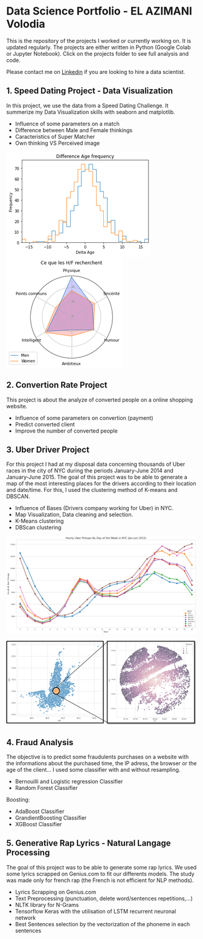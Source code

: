 # Data Science Portfolio - EL AZIMANI Volodia
 
This is the repository of the projects I worked or currently working on. It is updated regularly. The projects are either written in Python (Google Colab or Jupyter Notebook). Click on the projects folder to see full analysis and code.

Please contact me on [Linkedin](https://www.linkedin.com/in/volodia-el-azimani-459b99142) if you are looking to hire a data scientist.

## 1.   Speed Dating Project - Data Visualization

In this project, we use the data from a Speed Dating Challenge.
It summerize my Data Visualization skills with seaborn and matplotlib.

*   Influence of some parameters on a match
*   Difference between Male and Female thinkings
*   Caracteristics of Super Matcher
*   Own thinking VS Perceived image

![Spider Chart.png](Images/Speed_dating2.png)   ![Spider Chart.png](Images/Speed_dating1.png)

## 2.   Convertion Rate Project 

This project is about the analyze of converted people on a online shopping website.

*   Influence of some parameters on convertion (payment)
*   Predict converted client
*   Improve the number of converted people

## 3.   Uber Driver Project

For this project I had at my disposal data concerning thousands of Uber races in the city of NYC during the periods January-June 2014 and January-June 2015.
The goal of this project was to be able to generate a map of the most interesting places for the drivers according to their location and date/time.
For this, I used the clustering method of K-means and DBSCAN.

*   Influence of Bases (Drivers company working for Uber) in NYC.
*   Map Visualization, Data cleaning and selection.
*   K-Means clustering
*   DBScan clustering 

![Uber1.png](Images/Uber1.png)

![Uber4.png](Images/Uber4.png)

## 4.   Fraud Analysis

The objective is to predict some fraudulents purchases on a website with the informations about the purchased time, the IP adress, the browser or the age of the client...
I used some classifier with and without resampling.

*   Bernouilli and Logistic regression Classifier
*   Random Forest Classifier

Boosting:
*   AdaBoost Classifier
*   GrandientBoosting Classifier
*   XGBoost Classifier

## 5.   Generative Rap Lyrics - Natural Langage Processing

The goal of this project was to be able to generate some rap lyrics. We used some lyrics scrapped on Genius.com to fit our differents models. The study was made only for french rap (the French is not efficient for NLP methods).

*   Lyrics Scrapping on Genius.com
*   Text Preprocessing (punctuation, delete word/sentences repetitions,...)
*   NLTK library for N-Grams
*   Tensorflow Keras with the utilisation of LSTM recurrent neuronal network
*   Best Sentences selection by the vectorization of the phoneme in each sentences
